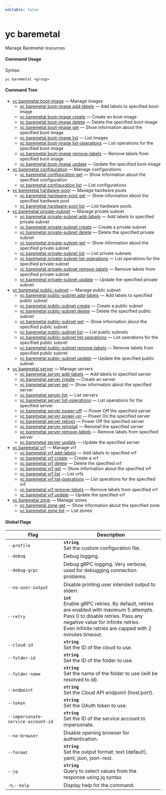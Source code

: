 ```yaml
---
editable: false
---
```


# yc baremetal

Manage  Baremetal resources

#### Command Usage

Syntax: 

`yc baremetal <group>`

#### Command Tree

- [yc baremetal boot-image](boot-image/index.md) — Manage images
	- [yc baremetal boot-image add-labels](boot-image/add-labels.md) — Add labels to specified boot-image
	- [yc baremetal boot-image create](boot-image/create.md) — Create an boot-image
	- [yc baremetal boot-image delete](boot-image/delete.md) — Delete the specified boot-image
	- [yc baremetal boot-image get](boot-image/get.md) — Show information about the specified boot-image
	- [yc baremetal boot-image list](boot-image/list.md) — List images
	- [yc baremetal boot-image list-operations](boot-image/list-operations.md) — List operations for the specified boot-image
	- [yc baremetal boot-image remove-labels](boot-image/remove-labels.md) — Remove labels from specified boot-image
	- [yc baremetal boot-image update](boot-image/update.md) — Update the specified boot-image
- [yc baremetal configuration](configuration/index.md) — Manage configurations
	- [yc baremetal configuration get](configuration/get.md) — Show information about the specified configuration
	- [yc baremetal configuration list](configuration/list.md) — List configurations
- [yc baremetal hardware-pool](hardware-pool/index.md) — Manage hardware pools
	- [yc baremetal hardware-pool get](hardware-pool/get.md) — Show information about the specified hardware pool
	- [yc baremetal hardware-pool list](hardware-pool/list.md) — List hardware pools
- [yc baremetal private-subnet](private-subnet/index.md) — Manage private subnet
	- [yc baremetal private-subnet add-labels](private-subnet/add-labels.md) — Add labels to specified private subnet
	- [yc baremetal private-subnet create](private-subnet/create.md) — Create a private subnet
	- [yc baremetal private-subnet delete](private-subnet/delete.md) — Delete the specified private subnet
	- [yc baremetal private-subnet get](private-subnet/get.md) — Show information about the specified private subnet
	- [yc baremetal private-subnet list](private-subnet/list.md) — List private subnets
	- [yc baremetal private-subnet list-operations](private-subnet/list-operations.md) — List operations for the specified private subnet
	- [yc baremetal private-subnet remove-labels](private-subnet/remove-labels.md) — Remove labels from specified private subnet
	- [yc baremetal private-subnet update](private-subnet/update.md) — Update the specified private subnet
- [yc baremetal public-subnet](public-subnet/index.md) — Manage public subnet
	- [yc baremetal public-subnet add-labels](public-subnet/add-labels.md) — Add labels to specified public subnet
	- [yc baremetal public-subnet create](public-subnet/create.md) — Create a public subnet
	- [yc baremetal public-subnet delete](public-subnet/delete.md) — Delete the specified public subnet
	- [yc baremetal public-subnet get](public-subnet/get.md) — Show information about the specified public subnet
	- [yc baremetal public-subnet list](public-subnet/list.md) — List public subnets
	- [yc baremetal public-subnet list-operations](public-subnet/list-operations.md) — List operations for the specified public subnet
	- [yc baremetal public-subnet remove-labels](public-subnet/remove-labels.md) — Remove labels from specified public subnet
	- [yc baremetal public-subnet update](public-subnet/update.md) — Update the specified public subnet
- [yc baremetal server](server/index.md) — Manage servers
	- [yc baremetal server add-labels](server/add-labels.md) — Add labels to specified server
	- [yc baremetal server create](server/create.md) — Create an server
	- [yc baremetal server get](server/get.md) — Show information about the specified server
	- [yc baremetal server list](server/list.md) — List servers
	- [yc baremetal server list-operations](server/list-operations.md) — List operations for the specified server
	- [yc baremetal server power-off](server/power-off.md) — Power Off the specified server
	- [yc baremetal server power-on](server/power-on.md) — Power On the specified server
	- [yc baremetal server reboot](server/reboot.md) — Power Off the specified server
	- [yc baremetal server reinstall](server/reinstall.md) — Reinstall the specified server
	- [yc baremetal server remove-labels](server/remove-labels.md) — Remove labels from specified server
	- [yc baremetal server update](server/update.md) — Update the specified server
- [yc baremetal vrf](vrf/index.md) — Manage vrf
	- [yc baremetal vrf add-labels](vrf/add-labels.md) — Add labels to specified vrf
	- [yc baremetal vrf create](vrf/create.md) — Create a vrf
	- [yc baremetal vrf delete](vrf/delete.md) — Delete the specified vrf
	- [yc baremetal vrf get](vrf/get.md) — Show information about the specified vrf
	- [yc baremetal vrf list](vrf/list.md) — List vrfs
	- [yc baremetal vrf list-operations](vrf/list-operations.md) — List operations for the specified vrf
	- [yc baremetal vrf remove-labels](vrf/remove-labels.md) — Remove labels from specified vrf
	- [yc baremetal vrf update](vrf/update.md) — Update the specified vrf
- [yc baremetal zone](zone/index.md) — Manage zones
	- [yc baremetal zone get](zone/get.md) — Show information about the specified zone
	- [yc baremetal zone list](zone/list.md) — List zones

#### Global Flags

| Flag | Description |
|----|----|
|`--profile`|<b>`string`</b><br/>Set the custom configuration file.|
|`--debug`|Debug logging.|
|`--debug-grpc`|Debug gRPC logging. Very verbose, used for debugging connection problems.|
|`--no-user-output`|Disable printing user intended output to stderr.|
|`--retry`|<b>`int`</b><br/>Enable gRPC retries. By default, retries are enabled with maximum 5 attempts.<br/>Pass 0 to disable retries. Pass any negative value for infinite retries.<br/>Even infinite retries are capped with 2 minutes timeout.|
|`--cloud-id`|<b>`string`</b><br/>Set the ID of the cloud to use.|
|`--folder-id`|<b>`string`</b><br/>Set the ID of the folder to use.|
|`--folder-name`|<b>`string`</b><br/>Set the name of the folder to use (will be resolved to id).|
|`--endpoint`|<b>`string`</b><br/>Set the Cloud API endpoint (host:port).|
|`--token`|<b>`string`</b><br/>Set the OAuth token to use.|
|`--impersonate-service-account-id`|<b>`string`</b><br/>Set the ID of the service account to impersonate.|
|`--no-browser`|Disable opening browser for authentication.|
|`--format`|<b>`string`</b><br/>Set the output format: text (default), yaml, json, json-rest.|
|`--jq`|<b>`string`</b><br/>Query to select values from the response using jq syntax|
|`-h`,`--help`|Display help for the command.|
